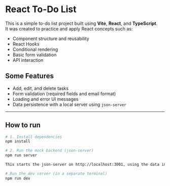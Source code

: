 # React To-Do List

This is a simple to-do list project built using **Vite**, **React**, and **TypeScript**.  
It was created to practice and apply React concepts such as:

- Component structure and reusability
- React Hooks 
- Conditional rendering
- Basic form validation
- API interaction

## Some Features

- Add, edit, and delete tasks  
- Form validation (required fields and email format)  
- Loading and error UI messages  
- Data persistence with a local server using `json-server`

---

## How to run

```bash
# 1. Install dependencies
npm install

# 2. Run the mock backend (json-server)
npm run server

This starts the json-server on http://localhost:3001, using the data in db.json.

# Run the dev server (in a separate terminal)
npm run dev

